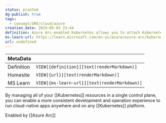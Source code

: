 ```yaml
---
status: planted
dg-publish: true
tags:
  - concept/SRE/cloud/azure
creation_date: 2024-05-03 23:44
definition: Azure Arc-enabled Kubernetes allows you to attach Kubernetes clusters running anywhere so that you can manage and configure them in Azure.
ms-learn-url: https://learn.microsoft.com/en-us/azure/azure-arc/kubernetes/overview
url: undefined
---
```

| MetaData   |                                              |
| ---------- | -------------------------------------------- |
| Definition | `VIEW[{definition}][text(renderMarkdown)]`   |
| Homesite   | `VIEW[{url}][text(renderMarkdown)]`          |
| MS Learn   | `VIEW[{ms-learn-url}][text(renderMarkdown)]` |

By managing all of your [[Kubernetes]] resources in a single control plane, you can enable a more consistent development and operation experience to run cloud-native apps anywhere and on any [[Kubernetes]] platform.

Enabled by [[Azure Arc]]

